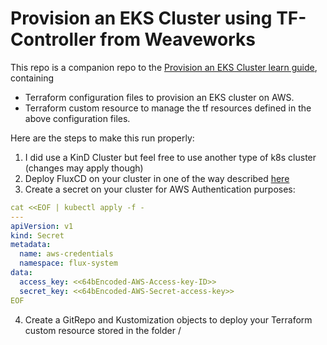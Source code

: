 # Provision an EKS Cluster using TF-Controller from Weaveworks

This repo is a companion repo to the [Provision an EKS Cluster learn guide](https://learn.hashicorp.com/terraform/kubernetes/provision-eks-cluster), containing
- Terraform configuration files to provision an EKS cluster on AWS.
- Terraform custom resource to manage the tf resources defined in the above configuration files.

Here are the steps to make this run properly:
1. I did use a KinD Cluster but feel free to use another type of k8s cluster (changes may apply though)
2. Deploy FluxCD on your cluster in one of the way described [here](https://fluxcd.io/docs/installation/)
3. Create a secret on your cluster for AWS Authentication purposes:
```yaml
cat <<EOF | kubectl apply -f -
---
apiVersion: v1
kind: Secret
metadata:
  name: aws-credentials
  namespace: flux-system
data:
  access_key: <<64bEncoded-AWS-Access-key-ID>>
  secret_key: <<64bEncoded-AWS-Secret-access-key>>
EOF
```

4. Create a GitRepo and Kustomization objects to deploy your Terraform custom resource stored in the folder /
